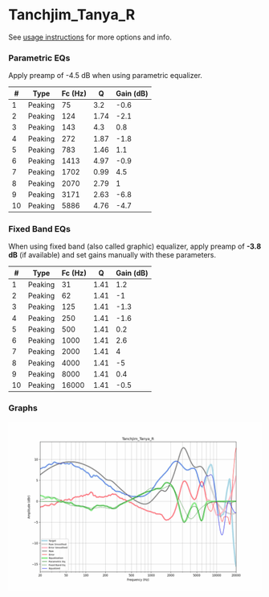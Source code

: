 # Tanchjim_Tanya_R
See [usage instructions](https://github.com/jaakkopasanen/AutoEq#usage) for more options and info.

### Parametric EQs
Apply preamp of -4.5 dB when using parametric equalizer.

|   # | Type    |   Fc (Hz) |    Q |   Gain (dB) |
|-----|---------|-----------|------|-------------|
|   1 | Peaking |        75 | 3.2  |        -0.6 |
|   2 | Peaking |       124 | 1.74 |        -2.1 |
|   3 | Peaking |       143 | 4.3  |         0.8 |
|   4 | Peaking |       272 | 1.87 |        -1.8 |
|   5 | Peaking |       783 | 1.46 |         1.1 |
|   6 | Peaking |      1413 | 4.97 |        -0.9 |
|   7 | Peaking |      1702 | 0.99 |         4.5 |
|   8 | Peaking |      2070 | 2.79 |         1   |
|   9 | Peaking |      3171 | 2.63 |        -6.8 |
|  10 | Peaking |      5886 | 4.76 |        -4.7 |

### Fixed Band EQs
When using fixed band (also called graphic) equalizer, apply preamp of **-3.8 dB** (if available) and set gains manually with these parameters.

|   # | Type    |   Fc (Hz) |    Q |   Gain (dB) |
|-----|---------|-----------|------|-------------|
|   1 | Peaking |        31 | 1.41 |         1.2 |
|   2 | Peaking |        62 | 1.41 |        -1   |
|   3 | Peaking |       125 | 1.41 |        -1.3 |
|   4 | Peaking |       250 | 1.41 |        -1.6 |
|   5 | Peaking |       500 | 1.41 |         0.2 |
|   6 | Peaking |      1000 | 1.41 |         2.6 |
|   7 | Peaking |      2000 | 1.41 |         4   |
|   8 | Peaking |      4000 | 1.41 |        -5   |
|   9 | Peaking |      8000 | 1.41 |         0.4 |
|  10 | Peaking |     16000 | 1.41 |        -0.5 |

### Graphs
![](./Tanchjim_Tanya_R.png)
